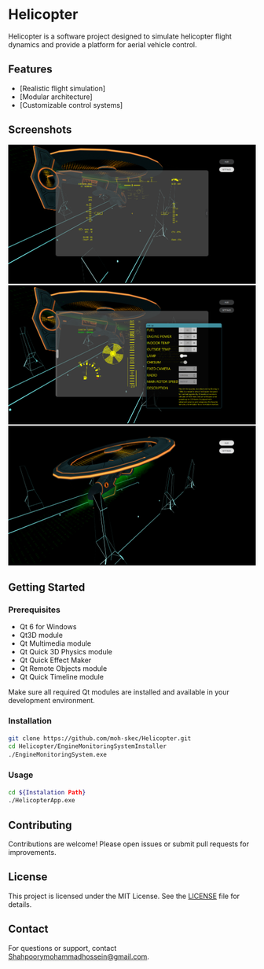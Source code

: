 # Helicopter

Helicopter is a software project designed to simulate helicopter flight dynamics and provide a platform for aerial vehicle control.

## Features

- [Realistic flight simulation]
- [Modular architecture]
- [Customizable control systems]

## Screenshots

![Main Interface](screenshots/main_interface.png)
![Control Interface](screenshots/control_interface.png)
![Flight Simulation](screenshots/flight_simulation.png)

## Getting Started

### Prerequisites

- Qt 6 for Windows
- Qt3D module
- Qt Multimedia module
- Qt Quick 3D Physics module
- Qt Quick Effect Maker
- Qt Remote Objects module
- Qt Quick Timeline module

Make sure all required Qt modules are installed and available in your development environment.

### Installation

```sh
git clone https://github.com/moh-skec/Helicopter.git
cd Helicopter/EngineMonitoringSystemInstaller
./EngineMonitoringSystem.exe
```

### Usage

```sh
cd ${Instalation Path}
./HelicopterApp.exe
```

## Contributing

Contributions are welcome! Please open issues or submit pull requests for improvements.

## License

This project is licensed under the MIT License. See the [LICENSE](LICENSE) file for details.

## Contact

For questions or support, contact [Shahpoorymohammadhossein@gmail.com](mailto:Shahpoorymohammadhossein@gmail.com).
